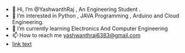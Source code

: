 - 👋 Hi, I’m @YashwanthRaj , An Engineering Student . 
- 👀 I’m interested in Python , JAVA Programming , Arduino and Cloud Engineering.
- 🌱 I’m currently learning Electronics And Computer Engineering
- 📫 How to reach me yashwanthraj6383@gmail.com
- <a href="url">link text</a>

<!---
YashwanthRaj/YashwanthRaj is a ✨ special ✨ repository because its `README.md` (this file) appears on your GitHub profile.
You can click the Preview link to take a look at your changes.
--->
